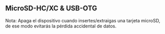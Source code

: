 ## MicroSD-HC/XC & USB-OTG

Nota: Apaga el dispositivo cuando insertes/extraigas una tarjeta microSD, de ese modo evitarás la pérdida
accidental de datos. 
